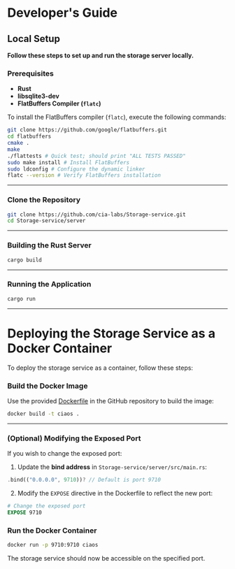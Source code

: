 # Developer's Guide

## Local Setup  
**Follow these steps to set up and run the storage server locally.**  

### Prerequisites  

- **Rust**  
- **libsqlite3-dev**  
- **FlatBuffers Compiler (`flatc`)**  

To install the FlatBuffers compiler (`flatc`), execute the following commands:  

```bash
git clone https://github.com/google/flatbuffers.git
cd flatbuffers
cmake .
make
./flattests # Quick test; should print "ALL TESTS PASSED"
sudo make install # Install FlatBuffers
sudo ldconfig # Configure the dynamic linker
flatc --version # Verify FlatBuffers installation
```  

---

### Clone the Repository  

```bash
git clone https://github.com/cia-labs/Storage-service.git
cd Storage-service/server
```  

---

### Building the Rust Server  

```bash
cargo build
```  

---

### Running the Application  

```bash
cargo run
```  

---

# Deploying the Storage Service as a Docker Container  

To deploy the storage service as a container, follow these steps:  

### Build the Docker Image  

Use the provided [Dockerfile](https://github.com/cia-labs/Storage-service/blob/main/Dockerfile) in the GitHub repository to build the image:  

```bash
docker build -t ciaos .
```  
---
### (Optional) Modifying the Exposed Port   

If you wish to change the exposed port:  

1. Update the **bind address** in `Storage-service/server/src/main.rs`:  

```rust
.bind(("0.0.0.0", 9710))? // Default is port 9710
```  

2. Modify the `EXPOSE` directive in the Dockerfile to reflect the new port:  

```dockerfile
# Change the exposed port
EXPOSE 9710
```  

### Run the Docker Container  

```bash
docker run -p 9710:9710 ciaos
```  

The storage service should now be accessible on the specified port.

